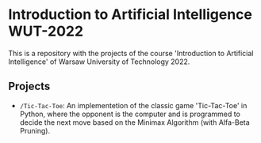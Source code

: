 # Introduction to Artificial Intelligence WUT-2022

This is a repository with the projects of the course 'Introduction to Artificial Intelligence' of Warsaw University of Technology 2022.

## Projects

- `/Tic-Tac-Toe`: An implementetion of the classic game 'Tic-Tac-Toe' in Python, where the opponent is the computer and is programmed to decide the next move based on the Minimax Algorithm (with Alfa-Beta Pruning).
